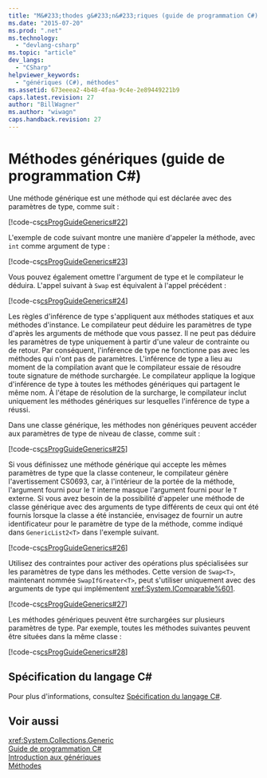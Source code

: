 ```yaml
---
title: "M&#233;thodes g&#233;n&#233;riques (guide de programmation C#) | Microsoft Docs"
ms.date: "2015-07-20"
ms.prod: ".net"
ms.technology: 
  - "devlang-csharp"
ms.topic: "article"
dev_langs: 
  - "CSharp"
helpviewer_keywords: 
  - "génériques (C#), méthodes"
ms.assetid: 673eeea2-4b48-4faa-9c4e-2e89449221b9
caps.latest.revision: 27
author: "BillWagner"
ms.author: "wiwagn"
caps.handback.revision: 27
---
```

# M&#233;thodes g&#233;n&#233;riques (guide de programmation C#)
Une méthode générique est une méthode qui est déclarée avec des paramètres de type, comme suit :  
  
 [!code-cs[csProgGuideGenerics#22](../../../csharp/programming-guide/generics/codesnippet/CSharp/generic-methods_1.cs)]  
  
 L'exemple de code suivant montre une manière d'appeler la méthode, avec `int` comme argument de type :  
  
 [!code-cs[csProgGuideGenerics#23](../../../csharp/programming-guide/generics/codesnippet/CSharp/generic-methods_2.cs)]  
  
 Vous pouvez également omettre l'argument de type et le compilateur le déduira.  L'appel suivant à `Swap` est équivalent à l'appel précédent :  
  
 [!code-cs[csProgGuideGenerics#24](../../../csharp/programming-guide/generics/codesnippet/CSharp/generic-methods_3.cs)]  
  
 Les règles d'inférence de type s'appliquent aux méthodes statiques et aux méthodes d'instance.  Le compilateur peut déduire les paramètres de type d'après les arguments de méthode que vous passez. Il ne peut pas déduire les paramètres de type uniquement à partir d'une valeur de contrainte ou de retour.  Par conséquent, l'inférence de type ne fonctionne pas avec les méthodes qui n'ont pas de paramètres.  L'inférence de type a lieu au moment de la compilation avant que le compilateur essaie de résoudre toute signature de méthode surchargée.  Le compilateur applique la logique d'inférence de type à toutes les méthodes génériques qui partagent le même nom.  À l'étape de résolution de la surcharge, le compilateur inclut uniquement les méthodes génériques sur lesquelles l'inférence de type a réussi.  
  
 Dans une classe générique, les méthodes non génériques peuvent accéder aux paramètres de type de niveau de classe, comme suit :  
  
 [!code-cs[csProgGuideGenerics#25](../../../csharp/programming-guide/generics/codesnippet/CSharp/generic-methods_4.cs)]  
  
 Si vous définissez une méthode générique qui accepte les mêmes paramètres de type que la classe conteneur, le compilateur génère l'avertissement CS0693, car, à l'intérieur de la portée de la méthode, l'argument fourni pour le `T` interne masque l'argument fourni pour le `T` externe.  Si vous avez besoin de la possibilité d'appeler une méthode de classe générique avec des arguments de type différents de ceux qui ont été fournis lorsque la classe a été instanciée, envisagez de fournir un autre identificateur pour le paramètre de type de la méthode, comme indiqué dans `GenericList2<T>` dans l'exemple suivant.  
  
 [!code-cs[csProgGuideGenerics#26](../../../csharp/programming-guide/generics/codesnippet/CSharp/generic-methods_5.cs)]  
  
 Utilisez des contraintes pour activer des opérations plus spécialisées sur les paramètres de type dans les méthodes.  Cette version de `Swap<T>`, maintenant nommée `SwapIfGreater<T>`, peut s'utiliser uniquement avec des arguments de type qui implémentent <xref:System.IComparable%601>.  
  
 [!code-cs[csProgGuideGenerics#27](../../../csharp/programming-guide/generics/codesnippet/CSharp/generic-methods_6.cs)]  
  
 Les méthodes génériques peuvent être surchargées sur plusieurs paramètres de type.  Par exemple, toutes les méthodes suivantes peuvent être situées dans la même classe :  
  
 [!code-cs[csProgGuideGenerics#28](../../../csharp/programming-guide/generics/codesnippet/CSharp/generic-methods_7.cs)]  
  
## Spécification du langage C\#  
 Pour plus d'informations, consultez [Spécification du langage C\#](../../../csharp/language-reference/language-specification.md).  
  
## Voir aussi  
 <xref:System.Collections.Generic>   
 [Guide de programmation C\#](../../../csharp/programming-guide/index.md)   
 [Introduction aux génériques](../../../csharp/programming-guide/generics/introduction-to-generics.md)   
 [Méthodes](../../../csharp/programming-guide/classes-and-structs/methods.md)
